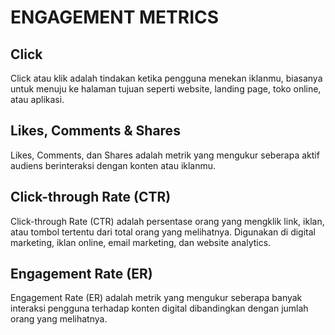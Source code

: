# ENGAGEMENT METRICS

## Click

Click atau klik adalah tindakan ketika pengguna menekan iklanmu, biasanya untuk menuju ke halaman tujuan seperti website, landing page, toko online, atau aplikasi.

## Likes, Comments & Shares

Likes, Comments, dan Shares adalah metrik yang mengukur seberapa aktif audiens berinteraksi dengan konten atau iklanmu.

## Click-through Rate (CTR)

Click-through Rate (CTR) adalah persentase orang yang mengklik link, iklan, atau tombol tertentu dari total orang yang melihatnya. Digunakan di digital marketing, iklan online, email marketing, dan website analytics.

## Engagement Rate (ER)

Engagement Rate (ER) adalah metrik yang mengukur seberapa banyak interaksi pengguna terhadap konten digital dibandingkan dengan jumlah orang yang melihatnya.